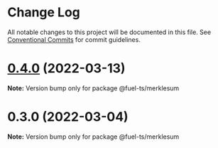 # Change Log

All notable changes to this project will be documented in this file.
See [Conventional Commits](https://conventionalcommits.org) for commit guidelines.

# [0.4.0](https://github.com/FuelLabs/fuels-ts/compare/v0.3.0...v0.4.0) (2022-03-13)

**Note:** Version bump only for package @fuel-ts/merklesum





# 0.3.0 (2022-03-04)

**Note:** Version bump only for package @fuel-ts/merklesum
